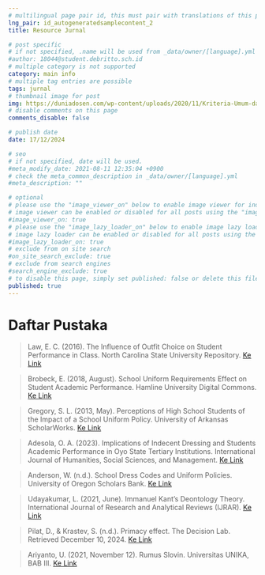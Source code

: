 ```yaml
---
# multilingual page pair id, this must pair with translations of this page. (This name must be unique)
lng_pair: id_autogeneratedsamplecontent_2
title: Resource Jurnal

# post specific
# if not specified, .name will be used from _data/owner/[language].yml
#author: 18044@student.debritto.sch.id
# multiple category is not supported
category: main info
# multiple tag entries are possible
tags: jurnal
# thumbnail image for post
img: https://duniadosen.com/wp-content/uploads/2020/11/Kriteria-Umum-dari-Jurnal-Nasional-Terakreditasi.jpg
# disable comments on this page
comments_disable: false

# publish date
date: 17/12/2024

# seo
# if not specified, date will be used.
#meta_modify_date: 2021-08-11 12:35:04 +0900
# check the meta_common_description in _data/owner/[language].yml
#meta_description: ""

# optional
# please use the "image_viewer_on" below to enable image viewer for individual pages or posts (_posts/ or [language]/_posts folders).
# image viewer can be enabled or disabled for all posts using the "image_viewer_posts: true" setting in _data/conf/main.yml.
#image_viewer_on: true
# please use the "image_lazy_loader_on" below to enable image lazy loader for individual pages or posts (_posts/ or [language]/_posts folders).
# image lazy loader can be enabled or disabled for all posts using the "image_lazy_loader_posts: true" setting in _data/conf/main.yml.
#image_lazy_loader_on: true
# exclude from on site search
#on_site_search_exclude: true
# exclude from search engines
#search_engine_exclude: true
# to disable this page, simply set published: false or delete this file
published: true
---
```


# Daftar Pustaka

> Law, E. C. (2016). The Influence of Outfit Choice on Student Performance in Class. North Carolina State University Repository.
[Ke Link](https://repository.lib.ncsu.edu/server/api/core/bitstreams/cd659578-6921-47fb-9c62-2a1300f4e4c7/content)

> Brobeck, E. (2018, August). School Uniform Requirements Effect on Student Academic Performance. Hamline University Digital Commons.
[Ke Link](https://digitalcommons.hamline.edu/cgi/viewcontent.cgi?article=5432&context=hse_all )

> Gregory, S. L. (2013, May). Perceptions of High School Students of the Impact of a School Uniform Policy. University of Arkansas ScholarWorks.
[Ke Link](https://scholarworks.uark.edu/cgi/viewcontent.cgi?article=1591&context=etd)

> Adesola, O. A. (2023). Implications of Indecent Dressing and Students Academic Performance in Oyo State Tertiary Institutions. International Journal of Humanities, Social Sciences, and Management.
[Ke Link](https://ijhssm.org/issue_dcp/Implications%20of%20Indecent%20Dressing%20and%20Students%20Academic%20Performance%20in%20Oyo%20State%20Tertiary%20Institutions.pdf)

> Anderson, W. (n.d.). School Dress Codes and Uniform Policies. University of Oregon Scholars Bank.
[Ke Link](https://scholarsbank.uoregon.edu/xmlui/bitstream/handle/1794/3464/dress_code.pdf;sequence=1 )

> Udayakumar, L. (2021, June). Immanuel Kant’s Deontology Theory. International Journal of Research and Analytical Reviews (IJRAR).
[Ke Link](https://www.ijrar.org/papers/21B2505_252105.pdf)

> Pilat, D., & Krastev, S. (n.d.). Primacy effect. The Decision Lab. Retrieved December 10, 2024.
[Ke Link](https://thedecisionlab.com/biases/primacy-effect)

> Ariyanto, U. (2021, November 12). Rumus Slovin. Universitas UNIKA, BAB III.
[Ke Link](http://repository.stei.ac.id/6196/4/BAB%20III.pdf)

